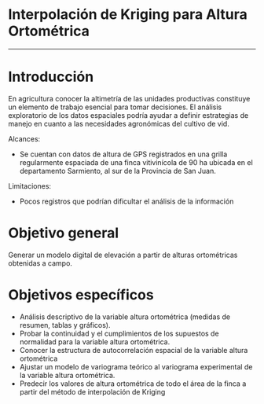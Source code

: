 
# Interpolación de Kriging para Altura Ortométrica
------------------

# Introducción
En agricultura conocer la altimetría de las unidades productivas constituye un elemento de trabajo esencial para tomar
decisiones. El análisis exploratorio de los datos espaciales podría ayudar a definir estrategias de manejo en cuanto a
las necesidades agronómicas del cultivo de vid.

Alcances:
- Se cuentan con datos de altura de GPS registrados en una grilla regularmente espaciada de una finca
vitivinícola de 90 ha ubicada en el departamento Sarmiento, al sur de la Provincia de San Juan.

Limitaciones:
- Pocos registros que podrían dificultar el análisis de la información

# Objetivo general
Generar un modelo digital de elevación a partir de alturas ortométricas obtenidas a campo.

# Objetivos específicos

- Análisis descriptivo de la variable altura ortométrica (medidas de resumen, tablas y gráficos).
- Probar la continuidad y el cumplimientos de los supuestos de normalidad para la variable altura ortométrica.
- Conocer la estructura de autocorrelación espacial de la variable altura ortométrica
- Ajustar un modelo de variograma teórico al variograma experimental de la variable altura ortométrica.
- Predecir los valores de altura ortométrica de todo el área de la finca a partir del método de interpolación de
Kriging
